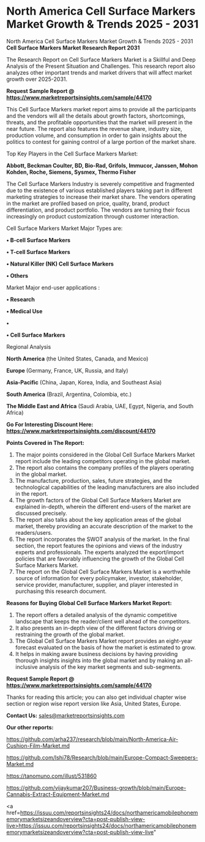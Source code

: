 # North America Cell Surface Markers Market Growth & Trends 2025 - 2031
North America Cell Surface Markers Market Growth & Trends 2025 - 2031
<strong>Cell Surface Markers Market Research Report 2031</strong>

The Research Report on Cell Surface Markers Market is a Skillful and Deep Analysis of the Present Situation and Challenges. This research report also analyzes other important trends and market drivers that will affect market growth over 2025-2031.

<strong>Request Sample Report @ <a href=https://www.marketreportsinsights.com/sample/44170>https://www.marketreportsinsights.com/sample/44170</a></strong>

This Cell Surface Markers market report aims to provide all the participants and the vendors will all the details about growth factors, shortcomings, threats, and the profitable opportunities that the market will present in the near future. The report also features the revenue share, industry size, production volume, and consumption in order to gain insights about the politics to contest for gaining control of a large portion of the market share.

Top Key Players in the Cell Surface Markers Market:

<strong>Abbott, Beckman Coulter, BD, Bio-Rad, Grifols, Immucor, Janssen, Mohon Kohden, Roche, Siemens, Sysmex, Thermo Fisher</strong>

The Cell Surface Markers Industry is severely competitive and fragmented due to the existence of various established players taking part in different marketing strategies to increase their market share. The vendors operating in the market are profiled based on price, quality, brand, product differentiation, and product portfolio. The vendors are turning their focus increasingly on product customization through customer interaction.

Cell Surface Markers Market Major Types are:

<strong>•  B-cell Surface Markers

•  T-cell Surface Markers

•  Natural Killer (NK) Cell Surface Markers

•  Others</strong>

Market Major end-user applications :

<strong>•  Research

•  Medical Use

•  

•  Cell Surface Markers</strong>

Regional Analysis

</u><strong><b>North America</b></strong> (the United States, Canada, and Mexico)

<strong><b>Europe </b></strong>(Germany, France, UK, Russia, and Italy)

<strong><b>Asia-Pacific</b></strong> (China, Japan, Korea, India, and Southeast Asia)

<strong><b>South America</b></strong> (Brazil, Argentina, Colombia, etc.)

<strong><b>The Middle East and Africa</b></strong> (Saudi Arabia, UAE, Egypt, Nigeria, and South Africa)

<strong>Go For Interesting Discount Here: <a href=https://www.marketreportsinsights.com/discount/44170>https://www.marketreportsinsights.com/discount/44170</a></strong>

<strong>Points Covered in The Report:</strong>
<ol>
  <li>The major points considered in the Global Cell Surface Markers Market report include the leading competitors operating in the global market.</li>
  <li>The report also contains the company profiles of the players operating in the global market.</li>
  <li>The manufacture, production, sales, future strategies, and the technological capabilities of the leading manufacturers are also included in the report.</li>
  <li>The growth factors of the Global Cell Surface Markers Market are explained in-depth, wherein the different end-users of the market are discussed precisely.</li>
  <li>The report also talks about the key application areas of the global market, thereby providing an accurate description of the market to the readers/users.</li>
  <li>The report incorporates the SWOT analysis of the market. In the final section, the report features the opinions and views of the industry experts and professionals. The experts analyzed the export/import policies that are favorably influencing the growth of the Global Cell Surface Markers Market.</li>
  <li>The report on the Global Cell Surface Markers Market is a worthwhile source of information for every policymaker, investor, stakeholder, service provider, manufacturer, supplier, and player interested in purchasing this research document.</li>
</ol>
<strong>Reasons for Buying Global Cell Surface Markers Market Report:</strong>

<ol>
  <li>The report offers a detailed analysis of the dynamic competitive landscape that keeps the reader/client well ahead of the competitors.</li>
  <li>It also presents an in-depth view of the different factors driving or restraining the growth of the global market.</li>
  <li>The Global Cell Surface Markers Market report provides an eight-year forecast evaluated on the basis of how the market is estimated to grow.</li>
  <li>It helps in making aware business decisions by having providing thorough insights insights into the global market and by making an all-inclusive analysis of the key market segments and sub-segments.</li>
</ol>
<strong>Request Sample Report @ <a href=https://www.marketreportsinsights.com/sample/44170>https://www.marketreportsinsights.com/sample/44170</a></strong>


Thanks for reading this article; you can also get individual chapter wise section or region wise report version like Asia, United States, Europe.

<strong>Contact Us:</strong>
sales@marketreportsinsights.com

<strong>Our other reports:</strong>

<a href=https://github.com/arha237/research/blob/main/North-America-Air-Cushion-Film-Market.md>https://github.com/arha237/research/blob/main/North-America-Air-Cushion-Film-Market.md</a>

<a href=https://github.com/Ishi78/Research/blob/main/Europe-Compact-Sweepers-Market.md>https://github.com/Ishi78/Research/blob/main/Europe-Compact-Sweepers-Market.md</a>

<a href=https://tanomuno.com/illust/531860>https://tanomuno.com/illust/531860</a>

<a href=https://github.com/vijaykumar207/Business-growth/blob/main/Europe-Cannabis-Extract-Equipment-Market.md>https://github.com/vijaykumar207/Business-growth/blob/main/Europe-Cannabis-Extract-Equipment-Market.md</a>

<a href=https://issuu.com/reportsinsights24/docs/northamericamobilephonememorymarketsizeandoverview?cta=post-publish-view-live>https://issuu.com/reportsinsights24/docs/northamericamobilephonememorymarketsizeandoverview?cta=post-publish-view-live</a>"
